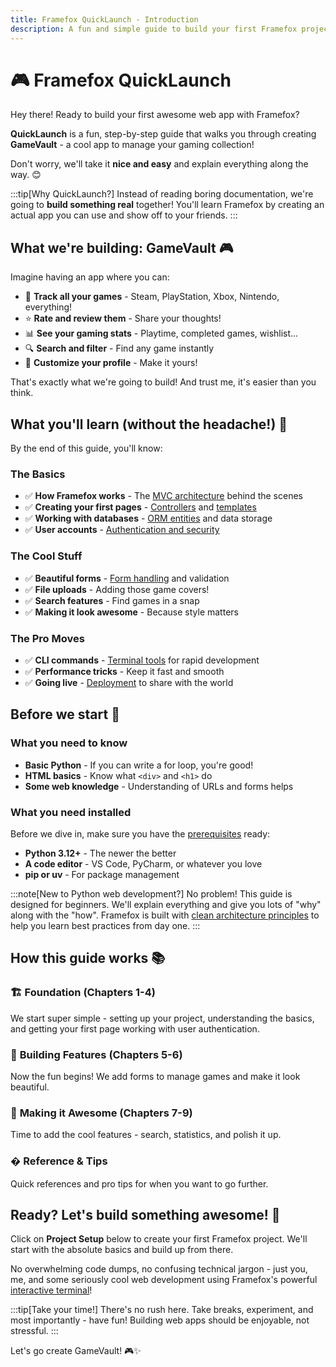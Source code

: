 ```yaml
---
title: Framefox QuickLaunch - Introduction
description: A fun and simple guide to build your first Framefox project by creating GameVault, your personal gaming collection manager
---
```


# 🎮 Framefox QuickLaunch

Hey there! Ready to build your first awesome web app with Framefox? 

**QuickLaunch** is a fun, step-by-step guide that walks you through creating **GameVault** - a cool app to manage your gaming collection! 

Don't worry, we'll take it **nice and easy** and explain everything along the way. 😊

:::tip[Why QuickLaunch?]
Instead of reading boring documentation, we're going to **build something real** together! You'll learn Framefox by creating an actual app you can use and show off to your friends.
:::

## What we're building: GameVault 🎮

Imagine having an app where you can:

- 📝 **Track all your games** - Steam, PlayStation, Xbox, Nintendo, everything!
- ⭐ **Rate and review them** - Share your thoughts!
- 📊 **See your gaming stats** - Playtime, completed games, wishlist...
- 🔍 **Search and filter** - Find any game instantly
- 👤 **Customize your profile** - Make it yours!

That's exactly what we're going to build! And trust me, it's easier than you think.

## What you'll learn (without the headache!) 🧠

By the end of this guide, you'll know:

### The Basics
- ✅ **How Framefox works** - The [MVC architecture](/framefox/core/controllers) behind the scenes
- ✅ **Creating your first pages** - [Controllers](/framefox/core/controllers) and [templates](/framefox/core/templates)
- ✅ **Working with databases** - [ORM entities](/framefox/core/database) and data storage
- ✅ **User accounts** - [Authentication and security](/framefox/core/security)

### The Cool Stuff
- ✅ **Beautiful forms** - [Form handling](/framefox/core/forms) and validation
- ✅ **File uploads** - Adding those game covers!
- ✅ **Search features** - Find games in a snap
- ✅ **Making it look awesome** - Because style matters

### The Pro Moves
- ✅ **CLI commands** - [Terminal tools](/framefox/advanced_features/terminal) for rapid development
- ✅ **Performance tricks** - Keep it fast and smooth
- ✅ **Going live** - [Deployment](/framefox/advanced_features/deployment) to share with the world

## Before we start 🚀

### What you need to know
- **Basic Python** - If you can write a for loop, you're good!
- **HTML basics** - Know what `<div>` and `<h1>` do
- **Some web knowledge** - Understanding of URLs and forms helps

### What you need installed
Before we dive in, make sure you have the [prerequisites](/framefox/installation#prerequisites) ready:
- **Python 3.12+** - The newer the better
- **A code editor** - VS Code, PyCharm, or whatever you love
- **pip or uv** - For package management

:::note[New to Python web development?]
No problem! This guide is designed for beginners. We'll explain everything and give you lots of "why" along with the "how". Framefox is built with [clean architecture principles](/framefox/introduction) to help you learn best practices from day one.
:::

## How this guide works 📚

### 🏗️ **Foundation** (Chapters 1-4)
We start super simple - setting up your project, understanding the basics, and getting your first page working with user authentication.

### 🎯 **Building Features** (Chapters 5-6) 
Now the fun begins! We add forms to manage games and make it look beautiful.

### 🚀 **Making it Awesome** (Chapters 7-9)
Time to add the cool features - search, statistics, and polish it up.

### � **Reference & Tips**
Quick references and pro tips for when you want to go further.

## Ready? Let's build something awesome! 🚀

Click on **Project Setup** below to create your first Framefox project. We'll start with the absolute basics and build up from there.

No overwhelming code dumps, no confusing technical jargon - just you, me, and some seriously cool web development using Framefox's powerful [interactive terminal](/framefox/advanced_features/terminal)!

:::tip[Take your time!]
There's no rush here. Take breaks, experiment, and most importantly - have fun! Building web apps should be enjoyable, not stressful.
:::

Let's go create GameVault! 🎮✨
